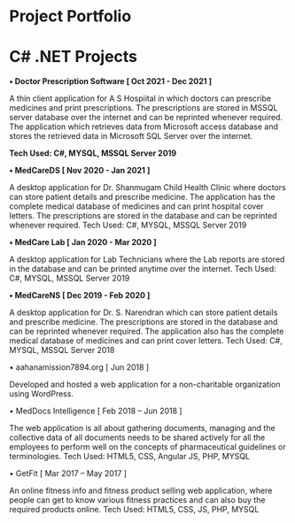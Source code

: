 # Project Portfolio

# C# .NET Projects
**•	Doctor Prescription Software [ Oct 2021 - Dec 2021 ]**

A thin client application for A S Hospiital in which doctors can prescribe medicines and print prescriptions. The prescriptions are stored in MSSQL server database over the internet and can be reprinted whenever required. The application which retrieves data from Microsoft access database and stores the retrieved data in Microsoft SQL Server over the internet.

**Tech Used: C#, MYSQL, MSSQL Server 2019**

**•	MedCareDS [ Nov 2020 - Jan 2021 ]**

A desktop application for Dr. Shanmugam Child Health Clinic where doctors can store patient details and prescribe medicine. The application has the complete medical database of medicines and can print hospital cover letters. The prescriptions are stored in the database and can be reprinted whenever required.
Tech Used: C#, MYSQL, MSSQL Server 2019

**•	MedCare Lab [ Jan 2020 - Mar 2020 ]**

A desktop application for Lab Technicians where the Lab reports are stored in the database and can be printed anytime over the internet.
Tech Used: C#, MYSQL, MSSQL Server 2019

**•	MedCareNS [ Dec 2019 - Feb 2020 ]**

A desktop application for Dr. S. Narendran which can store patient details and prescribe medicine. The prescriptions are stored in the database and can be reprinted whenever required. The application also has the complete medical database of medicines and can print cover letters.
Tech Used: C#, MYSQL, MSSQL Server 2018

•	aahanamission7894.org [ Jun 2018 ]

Developed and hosted a web application for a non-charitable organization using WordPress.

•	MedDocs Intelligence [ Feb 2018 – Jun 2018 ]

The web application is all about gathering documents, managing and the collective data of all documents needs to be shared actively for all the employees to perform well on the concepts of pharmaceutical guidelines or terminologies.
Tech Used: HTML5, CSS, Angular JS, PHP, MYSQL

•	GetFit [ Mar 2017 – May 2017 ]

An online fitness info and fitness product selling web application, where people can get to know various fitness practices and can also buy the required products online.
Tech Used: HTML5, CSS, JS, PHP, MYSQL



